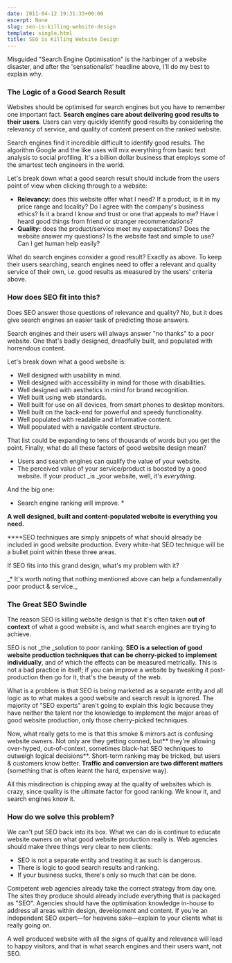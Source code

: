 ```yaml
---
date: 2011-04-12 19:31:33+00:00
excerpt: None
slug: seo-is-killing-website-design
template: single.html
title: SEO is Killing Website Design
---
```


Misguided "Search Engine Optimisation" is the harbinger of a website disaster, and after the 'sensationalist' headline above, I'll do my best to explain why.


### The Logic of a Good Search Result


Websites should be optimised for search engines but you have to remember one important fact. **Search engines care about delivering good results to their users**. Users can very quickly identify good results by considering the relevancy of service, and quality of content present on the ranked website.

Search engines find it incredible difficult to identify good results. The algorithm Google and the like uses will mix everything from basic text analysis to social profiling. It's a billion dollar business that employs some of the smartest tech engineers in the world.

Let's break down what a good search result should include from the users point of view when clicking through to a website:


* **Relevancy:** does this website offer what I need? If a product, is it in my price range and locality? Do I agree with the company's business ethics? Is it a brand I know and trust or one that appeals to me? Have I heard good things from friend or stranger recommendations?
* **Quality:** does the product/service meet my expectations? Does the website answer my questions? Is the website fast and simple to use? Can I get human help easily?


What do search engines consider a good result? Exactly as above. To keep their users searching, search engines need to offer a relevant and quality service of their own, i.e. good results as measured by the users' criteria above.


### How does SEO fit into this?


Does SEO answer those questions of relevance and quality? No, but it does give search engines an easier task of predicting those answers.

Search engines and their users will always answer "no thanks" to a poor website. One that's badly designed, dreadfully built, and populated with horrendous content.

Let's break down what a good website is:


* Well designed with usability in mind.
* Well designed with accessibility in mind for those with disabilities.
* Well designed with aesthetics in mind for brand recognition.
* Well built using web standards.
* Well built for use on all devices, from smart phones to desktop monitors.
* Well built on the back-end for powerful and speedy functionality.
* Well populated with readable and informative content.
* Well populated with a navigable content structure.


That list could be expanding to tens of thousands of words but you get the point. Finally, what do all these factors of good website design mean?

* Users and search engines can qualify the value of your website.
* The perceived value of your service/product is boosted by a good website. If your product _is _your website, well, it's _everything_.


And the big one:

* Search engine ranking will improve. *


**A well designed, built and content-populated website is everything you need.**

****SEO techniques are simply snippets of what should already be included in good website production. Every white-hat SEO technique will be a bullet point within these three areas.

If SEO fits into this grand design, what's my problem with it?

<p class="p--small">_* It's worth noting that nothing mentioned above can help a fundamentally poor product & service._</p>




### The Great SEO Swindle


The reason SEO is killing website design is that it's often taken **out of context** of what a good website is, and what search engines are trying to achieve.

SEO is not _the _solution to poor ranking. **SEO is a selection of good website production techniques that can be cherry-picked to implement individually**, and of which the effects can be measured metrically. This is not a bad practice in itself; if you can improve a website by tweaking it post-production then go for it, that's the beauty of the web.

What is a problem is that SEO is being marketed as a separate entity and all logic as to what makes a good website and search result is ignored. The majority of "SEO experts" aren't going to explain this logic because they have neither the talent nor the knowledge to implement the major areas of good website production, only those cherry-picked techniques.

Now, what really gets to me is that this smoke & mirrors act is confusing website owners. Not only are they getting conned, but** they're allowing over-hyped, out-of-context, sometimes black-hat SEO techniques to outweigh logical decisions**. Short-term ranking may be tricked, but users & customers know better. **Traffic and conversion are two different matters** (something that is often learnt the hard, expensive way).

All this misdirection is chipping away at the quality of websites which is crazy, since quality is the ultimate factor for good ranking. We know it, and search engines know it.


### How do we solve this problem?


We can't put SEO back into its box. What we can do is continue to educate website owners on what good website production really is. Web agencies should make three things very clear to new clients:


* SEO is not a separate entity and treating it as such is dangerous.
* There is logic to good search results and ranking.
* If your business sucks, there's only so much that can be done.


Competent web agencies already take the correct strategy from day one. The sites they produce should already include everything that is packaged as "SEO". Agencies should have the optimisation knowledge in-house to address all areas within design, development and content. If you're an independent SEO expert—for heavens sake—explain to your clients what is really going on.

A well produced website with all the signs of quality and relevance will lead to happy visitors, and that is what search engines and their users want, not SEO.
